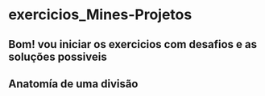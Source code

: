 # exercicios_Mines-Projetos


## Bom! vou iniciar os exercicios com desafios e as soluções possiveis





## Anatomía de uma divisão




